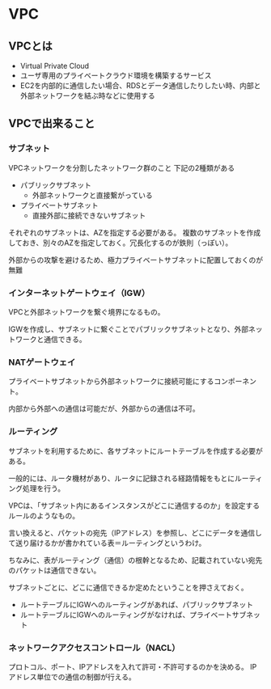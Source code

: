 # VPC


## VPCとは
- Virtual Private Cloud
- ユーザ専用のプライベートクラウド環境を構築するサービス
- EC2を内部的に通信したい場合、RDSとデータ通信したりしたい時、内部と外部ネットワークを結ぶ時などに使用する


## VPCで出来ること
### サブネット
VPCネットワークを分割したネットワーク群のこと
下記の2種類がある
- パブリックサブネット
  - 外部ネットワークと直接繋がっている
- プライベートサブネット
  - 直接外部に接続できないサブネット

それぞれのサブネットは、AZを指定する必要がある。
複数のサブネットを作成しておき、別々のAZを指定しておく。冗長化するのが鉄則（っぽい）。

外部からの攻撃を避けるため、極力プライベートサブネットに配置しておくのが無難


### インターネットゲートウェイ（IGW）
VPCと外部ネットワークを繋ぐ境界になるもの。

IGWを作成し、サブネットに繋ぐことでパブリックサブネットとなり、外部ネットワークと通信できる。


### NATゲートウェイ
プライベートサブネットから外部ネットワークに接続可能にするコンポーネント。

内部から外部への通信は可能だが、外部からの通信は不可。


### ルーティング
サブネットを利用するために、各サブネットにルートテーブルを作成する必要がある。

一般的には、ルータ機材があり、ルータに記録される経路情報をもとにルーティング処理を行う。

VPCは、「サブネット内にあるインスタンスがどこに通信するのか」を設定するルールのようなもの。

言い換えると、パケットの宛先（IPアドレス）を参照し、どこにデータを通信して送り届けるかが書かれている表＝ルーティングというわけ。

ちなみに、表がルーティング（通信）の根幹となるため、記載されていない宛先のパケットは通信できない。

サブネットごとに、どこに通信できるか定めたということを押さえておく。

- ルートテーブルにIGWへのルーティングがあれば、パブリックサブネット
- ルートテーブルにIGWへのルーティングがなければ、プライベートサブネット


### ネットワークアクセスコントロール（NACL）
プロトコル、ポート、IPアドレスを入れて許可・不許可するのかを決める。
IPアドレス単位での通信の制御が行える。
